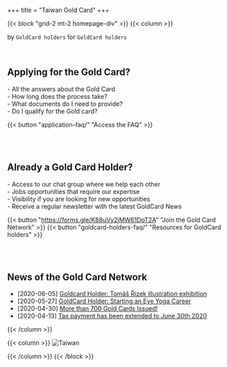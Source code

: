 +++
title = "Taiwan Gold Card"
+++

{{< block "grid-2 mt-2 homepage-div" >}}
{{< column >}}

by `GoldCard holders` for `GoldCard holders`

<br>





## <i class="uil uil-question-circle"></i> Applying for the Gold Card?
<div class="list-q">
- All the answers about the Gold Card<br>
- How long does the process take?<br>
- What documents do I need to provide?<br>
- Do I qualify for the Gold card?<br>

</div>

{{< button "application-faq/" "Access the FAQ" >}} 

<br>
<br>


## <i class="uil uil-trophy"></i> Already a Gold Card Holder?
<div class="list-q">
- Access to our chat group where we help each other<br>
- Jobs opportunities that require our expertise<br>
- Visibility if you are looking for new opportunities<br>
- Receive a regular newsletter with the latest GoldCard News<br>

{{< button "https://forms.gle/K88uVy2jMW61DpT2A" "Join the Gold Card Network" >}}
{{< button "goldcard-holders-faq/" "Resources for GoldCard holders" >}}

</div>

<br>
<br>



## <i class="uil uil-newspaper"></i> News of the Gold Card Network
- [2020-06-05] [Goldcard Holder: Tomáš Řízek illustration exhibition](https://99dac.com/exhibition-detail.php?id=140)
- [2020-05-27] [GoldCard Holder: Starting an Eye Yoga Career](https://meet.bnext.com.tw/intl/articles/view/46488)
- [2020-04-30] [More than 700 Gold Cards Issued!](https://foreigntalentact.ndc.gov.tw/en/News_Content.aspx?n=F0746484B877D582&s=91B121FE3FA7C24D)
- [2020-04-13] [Tax payment has been extended to June 30th 2020](https://home.kpmg/us/en/home/insights/2020/04/tnf-taiwan-tax-return-tax-payment-deadlines-extended-covid-19.html)




{{< /column >}}

{{< column >}}
![Taiwan](./images/taiwan-unsplash.jpeg)

{{< /column >}}
{{< /block >}}
